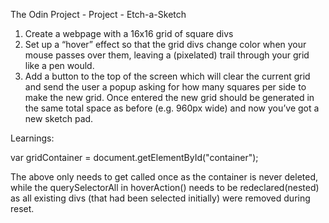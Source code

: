 The Odin Project - Project - Etch-a-Sketch

1. Create a webpage with a 16x16 grid of square divs
2. Set up a “hover” effect so that the grid divs change color when your mouse passes over them, leaving a (pixelated) trail through your grid like a pen would. 
3. Add a button to the top of the screen which will clear the current grid and send the user a popup asking for how many squares per side to make the new grid. Once entered the new grid should be generated in the same total space as before (e.g. 960px wide) and now you’ve got a new sketch pad. 


Learnings: 

var gridContainer = document.getElementById("container");

The above only needs to get called once as the container is never deleted, while the querySelectorAll in hoverAction() needs to be redeclared(nested) as all existing divs (that had been selected initially) were removed during reset.